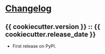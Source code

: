 # [Changelog](https://keepachangelog.com)

## {{ cookiecutter.version }} :: {{ cookiecutter.release_date }}

- First release on PyPI.
